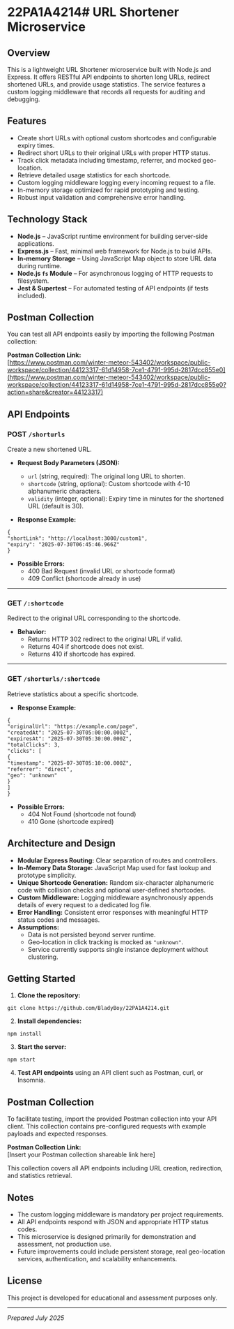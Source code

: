 # 22PA1A4214# URL Shortener Microservice

## Overview

This is a lightweight URL Shortener microservice built with Node.js and Express. It offers RESTful API endpoints to shorten long URLs, redirect shortened URLs, and provide usage statistics. The service features a custom logging middleware that records all requests for auditing and debugging.

## Features

- Create short URLs with optional custom shortcodes and configurable expiry times.
- Redirect short URLs to their original URLs with proper HTTP status.
- Track click metadata including timestamp, referrer, and mocked geo-location.
- Retrieve detailed usage statistics for each shortcode.
- Custom logging middleware logging every incoming request to a file.
- In-memory storage optimized for rapid prototyping and testing.
- Robust input validation and comprehensive error handling.

## Technology Stack

- **Node.js** – JavaScript runtime environment for building server-side applications.
- **Express.js** – Fast, minimal web framework for Node.js to build APIs.
- **In-memory Storage** – Using JavaScript Map object to store URL data during runtime.
- **Node.js `fs` Module** – For asynchronous logging of HTTP requests to filesystem.
- **Jest & Supertest** – For automated testing of API endpoints (if tests included).

## Postman Collection

You can test all API endpoints easily by importing the following Postman collection:

**Postman Collection Link:**  
[https://www.postman.com/winter-meteor-543402/workspace/public-workspace/collection/44123317-61d14958-7ce1-4791-995d-2817dcc855e0](https://www.postman.com/winter-meteor-543402/workspace/public-workspace/collection/44123317-61d14958-7ce1-4791-995d-2817dcc855e0?action=share&creator=44123317)


## API Endpoints

### POST `/shorturls`

Create a new shortened URL.

- **Request Body Parameters (JSON):**

  - `url` (string, required): The original long URL to shorten.
  - `shortcode` (string, optional): Custom shortcode with 4-10 alphanumeric characters.
  - `validity` (integer, optional): Expiry time in minutes for the shortened URL (default is 30).

- **Response Example:**
```
{
"shortLink": "http://localhost:3000/custom1",
"expiry": "2025-07-30T06:45:46.966Z"
}
```


- **Possible Errors:**
  - 400 Bad Request (invalid URL or shortcode format)
  - 409 Conflict (shortcode already in use)

---

### GET `/:shortcode`

Redirect to the original URL corresponding to the shortcode.

- **Behavior:**
  - Returns HTTP 302 redirect to the original URL if valid.
  - Returns 404 if shortcode does not exist.
  - Returns 410 if shortcode has expired.

---

### GET `/shorturls/:shortcode`

Retrieve statistics about a specific shortcode.

- **Response Example:**

```
{
"originalUrl": "https://example.com/page",
"createdAt": "2025-07-30T05:00:00.000Z",
"expiresAt": "2025-07-30T05:30:00.000Z",
"totalClicks": 3,
"clicks": [
{
"timestamp": "2025-07-30T05:10:00.000Z",
"referrer": "direct",
"geo": "unknown"
}
]
}
```


- **Possible Errors:**
  - 404 Not Found (shortcode not found)
  - 410 Gone (shortcode expired)

## Architecture and Design

- **Modular Express Routing:** Clear separation of routes and controllers.
- **In-Memory Data Storage:** JavaScript Map used for fast lookup and prototype simplicity.
- **Unique Shortcode Generation:** Random six-character alphanumeric code with collision checks and optional user-defined shortcodes.
- **Custom Middleware:** Logging middleware asynchronously appends details of every request to a dedicated log file.
- **Error Handling:** Consistent error responses with meaningful HTTP status codes and messages.
- **Assumptions:**  
  - Data is not persisted beyond server runtime.  
  - Geo-location in click tracking is mocked as `"unknown"`.  
  - Service currently supports single instance deployment without clustering.

## Getting Started

1. **Clone the repository:**

```
git clone https://github.com/BladyBoy/22PA1A4214.git
```


2. **Install dependencies:**

```
npm install 
```


3. **Start the server:**

```
npm start
```


4. **Test API endpoints** using an API client such as Postman, curl, or Insomnia.

## Postman Collection

To facilitate testing, import the provided Postman collection into your API client. This collection contains pre-configured requests with example payloads and expected responses.

**Postman Collection Link:**  
[Insert your Postman collection shareable link here]

This collection covers all API endpoints including URL creation, redirection, and statistics retrieval.

## Notes

- The custom logging middleware is mandatory per project requirements.
- All API endpoints respond with JSON and appropriate HTTP status codes.
- This microservice is designed primarily for demonstration and assessment, not production use.
- Future improvements could include persistent storage, real geo-location services, authentication, and scalability enhancements.

## License

This project is developed for educational and assessment purposes only.

---

*Prepared July 2025*
